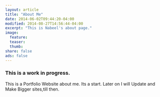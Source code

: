 ```yaml
---
layout: article
title: "About Me"
date: 2014-06-02T09:44:20-04:00
modified: 2014-08-27T14:56:44-04:00
excerpt: "This is Nabeel's about page."
image:
  feature:
  teaser:
  thumb:
share: false
ads: false
---
```


### This is a work in progress.

This is a Portfolio Website about me. Its a start. Later on I will Update and Make Bigger sites,till then.
